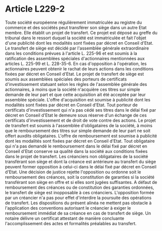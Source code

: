 # Article L229-2

Toute société européenne régulièrement immatriculée au registre du commerce et des sociétés peut transférer son siège dans un autre Etat membre. Elle établit un projet de transfert. Ce projet est déposé au greffe du tribunal dans le ressort duquel la société est immatriculée et fait l'objet d'une publicité dont les modalités sont fixées par décret en Conseil d'Etat.   Le transfert de siège est décidé par l'assemblée générale extraordinaire dans les conditions prévues à l'article L. 225-96 et est soumis à la ratification des assemblées spéciales d'actionnaires mentionnées aux articles L. 225-99 et L. 228-35-6.   En cas d'opposition à l'opération, les actionnaires peuvent obtenir le rachat de leurs actions dans les conditions fixées par décret en Conseil d'Etat.   Le projet de transfert de siège est soumis aux assemblées spéciales des porteurs de certificats d'investissement statuant selon les règles de l'assemblée générale des actionnaires, à moins que la société n'acquière ces titres sur simple demande de leur part et que cette acquisition ait été acceptée par leur assemblée spéciale. L'offre d'acquisition est soumise à publicité dont les modalités sont fixées par décret en Conseil d'Etat. Tout porteur de certificats d'investissement qui n'a pas cédé ses titres dans le délai fixé par décret en Conseil d'Etat le demeure sous réserve d'un échange de ces certificats d'investissement et de droit de vote contre des actions.   Le projet de transfert est soumis à l'assemblée d'obligataires de la société, à moins que le remboursement des titres sur simple demande de leur part ne soit offert auxdits obligataires. L'offre de remboursement est soumise à publicité dont les modalités sont fixées par décret en Conseil d'Etat. Tout obligataire qui n'a pas demandé le remboursement dans le délai fixé par décret en Conseil d'Etat conserve sa qualité dans la société aux conditions fixées dans le projet de transfert.   Les créanciers non obligataires de la société transférant son siège et dont la créance est antérieure au transfert du siège peuvent former opposition à celui-ci dans le délai fixé par décret en Conseil d'Etat. Une décision de justice rejette l'opposition ou ordonne soit le remboursement des créances, soit la constitution de garanties si la société transférant son siège en offre et si elles sont jugées suffisantes. A défaut de remboursement des créances ou de constitution des garanties ordonnées, le transfert de siège est inopposable à ces créanciers. L'opposition formée par un créancier n'a pas pour effet d'interdire la poursuite des opérations de transfert. Les dispositions du présent alinéa ne mettent pas obstacle à l'application des conventions autorisant le créancier à exiger le remboursement immédiat de sa créance en cas de transfert de siège.   Un notaire délivre un certificat attestant de manière concluante l'accomplissement des actes et formalités préalables au transfert.